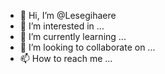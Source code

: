- 👋 Hi, I’m @Lesegihaere
- 👀 I’m interested in ...
- 🌱 I’m currently learning ...
- 💞️ I’m looking to collaborate on ...
- 📫 How to reach me ...

<!---
Lesegihaere/Lesegihaere is a ✨ special ✨ repository because its `README.md` (this file) appears on your GitHub profile.
You can click the Preview link to take a look at your changes.
--->
